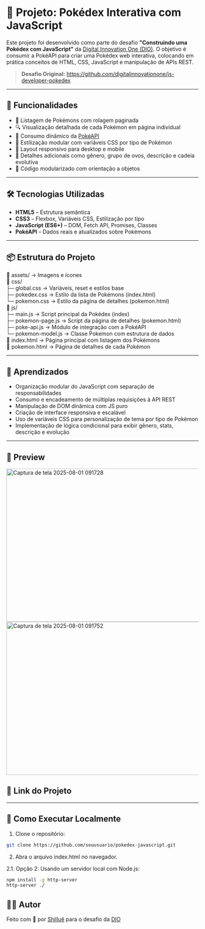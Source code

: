 # 📱 Projeto: Pokédex Interativa com JavaScript

Este projeto foi desenvolvido como parte do desafio **"Construindo uma Pokédex com JavaScript"** da [Digital Innovation One (DIO)](https://www.dio.me/). O objetivo é consumir a PokéAPI para criar uma Pokédex web interativa, colocando em prática conceitos de HTML, CSS, JavaScript e manipulação de APIs REST.

> **Desafio Original:** https://github.com/digitalinnovationone/js-developer-pokedex

---

## 🧩 Funcionalidades

- 📃 Listagem de Pokémons com rolagem paginada
- 🔍 Visualização detalhada de cada Pokémon em página individual
- 🧠 Consumo dinâmico da [PokéAPI](https://pokeapi.co/)
- 🎨 Estilização modular com variáveis CSS por tipo de Pokémon
- 📱 Layout responsivo para desktop e mobile
- 🧾 Detalhes adicionais como gênero, grupo de ovos, descrição e cadeia evolutiva
- 🔄 Código modularizado com orientação a objetos

---

## 🛠️ Tecnologias Utilizadas

- **HTML5** – Estrutura semântica
- **CSS3** – Flexbox, Variáveis CSS, Estilização por tipo
- **JavaScript (ES6+)** – DOM, Fetch API, Promises, Classes
- **PokéAPI** – Dados reais e atualizados sobre Pokémons

---


## 📦 Estrutura do Projeto

📁 assets/ → Imagens e ícones  
📁 css/  
├─ global.css → Variáveis, reset e estilos base  
├─ pokedex.css → Estilo da lista de Pokémons (index.html)  
└─ pokemon.css → Estilo da página de detalhes (pokemon.html)  
📁 js/  
├─ main.js → Script principal da Pokédex (index)  
├─ pokemon-page.js → Script da página de detalhes (pokemon.html)  
├─ poke-api.js → Módulo de integração com a PokéAPI  
└─ pokemon-model.js → Classe Pokemon com estrutura de dados  
📄 index.html → Página principal com listagem dos Pokémons  
📄 pokemon.html → Página de detalhes de cada Pokémon  

---

## 🧠 Aprendizados

- Organização modular do JavaScript com separação de responsabilidades
- Consumo e encadeamento de múltiplas requisições à API REST
- Manipulação de DOM dinâmica com JS puro
- Criação de interface responsiva e escalável
- Uso de variáveis CSS para personalização de tema por tipo de Pokémon
- Implementação de lógica condicional para exibir gênero, stats, descrição e evolução

---

## 📸 Preview

<img width="600" height="400" alt="Captura de tela 2025-08-01 091728" src="https://github.com/user-attachments/assets/85ce4810-3d58-400c-ac08-23e9e157ad6f" />

<img width="600" height="400" alt="Captura de tela 2025-08-01 091752" src="https://github.com/user-attachments/assets/37a0a33a-e593-484d-a033-3172dcc8bb0d" />

## 🔗 Link do Projeto


---

## 🚀 Como Executar Localmente

1. Clone o repositório:

```bash
git clone https://github.com/seuusuario/pokedex-javascript.git
```
2. Abra o arquivo index.html no navegador.

2.1. Opção 2: Usando um servidor local com Node.js:
```bash
npm install -g http-server
http-server ./
```

## 👨‍💻 Autor

Feito com 💖 por [Shilluê](https://www.linkedin.com/in/shillu%C3%AA/) para o desafio da [DIO](https://www.dio.me/)

